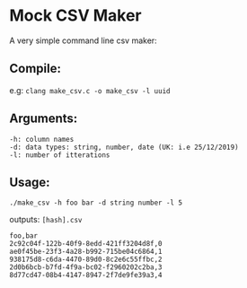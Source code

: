 # Mock CSV Maker

A very simple command line csv maker:

## Compile:
e.g: `clang make_csv.c -o make_csv -l uuid`


## Arguments:

```
-h: column names
-d: data types: string, number, date (UK: i.e 25/12/2019)
-l: number of itterations
```

## Usage:
`./make_csv -h foo bar -d string number -l 5`

outputs: `[hash].csv`

```
foo,bar
2c92c04f-122b-40f9-8edd-421ff3204d8f,0
ae0f45be-23f3-4a28-b992-715be04c6864,1
938175d8-c6da-4470-89d0-8c2e6c55ffbc,2
2d0b6bcb-b7fd-4f9a-bc02-f2960202c2ba,3
8d77cd47-08b4-4147-8947-2f7de9fe39a3,4
```

